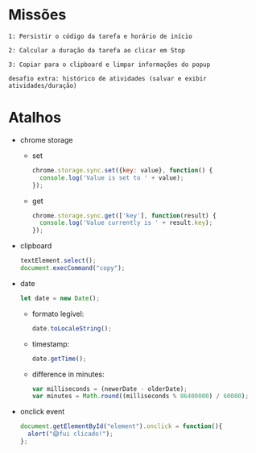 # Missões
    1: Persistir o código da tarefa e horário de início

    2: Calcular a duração da tarefa ao clicar em Stop

    3: Copiar para o clipboard e limpar informações do popup

    desafio extra: histórico de atividades (salvar e exibir atividades/duração)


# Atalhos

* chrome storage
  
  - set
    ``` js
    chrome.storage.sync.set({key: value}, function() {
      console.log('Value is set to ' + value);
    });
    ```
  
  - get
    ``` js
    chrome.storage.sync.get(['key'], function(result) {
      console.log('Value currently is ' + result.key);
    });
    ```

* clipboard
  ``` js
  textElement.select();
  document.execCommand("copy");
  ```
* date
  ```js
  let date = new Date();
  ```
  - formato legível: 
    ```js
    date.toLocaleString();
    ```
  - timestamp: 
    ```js
    date.getTime();
    ```
  - difference in minutes:
    ```js
    var milliseconds = (newerDate - olderDate);
    var minutes = Math.round((milliseconds % 86400000) / 60000);
    ```

* onclick event
  ``` js
  document.getElementById("element").onclick = function(){
    alert("😱fui clicado!");
  };
  ```